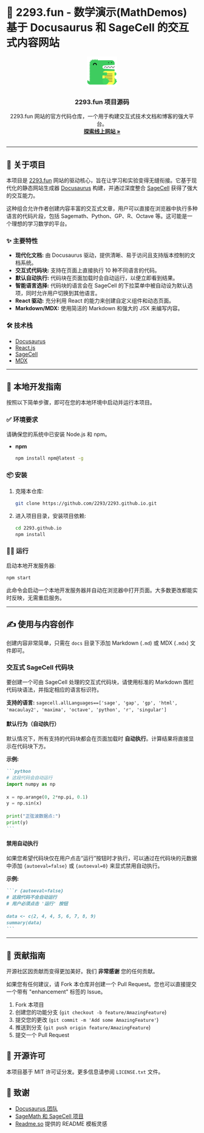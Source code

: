 # 🚀 2293.fun - 数学演示(MathDemos) 基于 Docusaurus 和 SageCell 的交互式内容网站

<div align="center">
  <a href="https://2293.fun">
    <img src="static/img/logo.svg" alt="Logo" width="80" height="80">
  </a>

  <h3 align="center">2293.fun 项目源码</h3>

  <p align="center">
    2293.fun 网站的官方代码仓库，一个用于构建交互式技术文档和博客的强大平台。
    <br />
    <a href="https://2293.fun"><strong>探索线上网站 »</strong></a>
    <br />
    <br />
  </p>
</div>

---

## 📖 关于项目

本项目是 [2293.fun](https://2293.fun) 网站的驱动核心，旨在让学习和实验变得无缝衔接。它基于现代化的静态网站生成器 [Docusaurus](https://docusaurus.io/) 构建，并通过深度整合 [SageCell](https://sagecell.sagemath.org/) 获得了强大的交互能力。

这种组合允许作者创建内容丰富的交互式文章，用户可以直接在浏览器中执行多种语言的代码片段，包括 Sagemath、Python、GP、R、Octave 等。这可能是一个理想的学习数学的平台。

### ✨ 主要特性

*   **现代化文档:** 由 Docusaurus 驱动，提供清晰、易于访问且支持版本控制的文档系统。
*   **交互式代码块:** 支持在页面上直接执行 10 种不同语言的代码。
*   **默认自动执行:** 代码块在页面加载时会自动运行，以便立即看到结果。
*   **智能语言选择:** 代码块的语言会在 SageCell 的下拉菜单中被自动设为默认选项，同时允许用户切换到其他语言。
*   **React 驱动:** 充分利用 React 的能力来创建自定义组件和动态页面。
*   **Markdown/MDX:** 使用简洁的 Markdown 和强大的 JSX 来编写内容。

### 🛠️ 技术栈

*   [Docusaurus](https://docusaurus.io/)
*   [React.js](https://reactjs.org/)
*   [SageCell](https://sagecell.sagemath.org/)
*   [MDX](https://mdxjs.com/)

---

## 🚀 本地开发指南

按照以下简单步骤，即可在您的本地环境中启动并运行本项目。

### ✅ 环境要求

请确保您的系统中已安装 Node.js 和 npm。

*   **npm**
    ```sh
    npm install npm@latest -g
    ```

### 📦 安装

1.  克隆本仓库:
    ```sh
    git clone https://github.com/2293/2293.github.io.git
    ```
2.  进入项目目录，安装项目依赖:
    ```sh
    cd 2293.github.io
    npm install
    ```

### 🏃‍♂️ 运行

启动本地开发服务器:

```sh
npm start
```

此命令会启动一个本地开发服务器并自动在浏览器中打开页面。大多数更改都能实时反映，无需重启服务。

---

## ✍️ 使用与内容创作

创建内容非常简单，只需在 `docs` 目录下添加 Markdown (`.md`) 或 MDX (`.mdx`) 文件即可。

### 交互式 SageCell 代码块

要创建一个可由 SageCell 处理的交互式代码块，请使用标准的 Markdown 围栏代码块语法，并指定相应的语言标识符。

**支持的语言:** `sagecell.allLanguages==['sage', 'gap', 'gp', 'html', 'macaulay2', 'maxima', 'octave', 'python', 'r', 'singular']`

#### 默认行为（自动执行）

默认情况下，所有支持的代码块都会在页面加载时 **自动执行**。计算结果将直接显示在代码块下方。

**示例:**

````markdown
```python
# 这段代码会自动运行
import numpy as np

x = np.arange(0, 2*np.pi, 0.1)
y = np.sin(x)

print("正弦波数据点:")
print(y)
```
````

#### 禁用自动执行

如果您希望代码块仅在用户点击“运行”按钮时才执行，可以通过在代码块的元数据中添加 `{autoeval=false}` 或 `{autoeval=0}` 来显式禁用自动执行。

**示例:**

````markdown
```r {autoeval=false}
# 这段代码不会自动运行
# 用户必须点击 '运行' 按钮

data <- c(2, 4, 4, 5, 6, 7, 8, 9)
summary(data)
```
````

---

## 🤝 贡献指南

开源社区因贡献而变得更加美好。我们 **非常感谢** 您的任何贡献。

如果您有任何建议，请 Fork 本仓库并创建一个 Pull Request。您也可以直接提交一个带有 "enhancement" 标签的 Issue。

1.  Fork 本项目
2.  创建您的功能分支 (`git checkout -b feature/AmazingFeature`)
3.  提交您的更改 (`git commit -m 'Add some AmazingFeature'`)
4.  推送到分支 (`git push origin feature/AmazingFeature`)
5.  提交一个 Pull Request

## 📄 开源许可

本项目基于 MIT 许可证分发。更多信息请参阅 `LICENSE.txt` 文件。

## 🙏 致谢

*   [Docusaurus 团队](https://github.com/facebook/docusaurus)
*   [SageMath 和 SageCell 项目](https://www.sagemath.org/)
*   [Readme.so](https://readme.so/) 提供的 README 模板灵感
